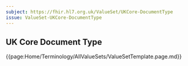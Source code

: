 ```yaml
---
subject: https://fhir.hl7.org.uk/ValueSet/UKCore-DocumentType
issue: ValueSet-UKCore-DocumentType
---
```

## UK Core Document Type

{{page:Home/Terminology/AllValueSets/ValueSetTemplate.page.md}}